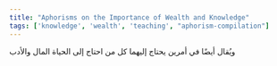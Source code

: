 ```yaml
---
title: "Aphorisms on the Importance of Wealth and Knowledge"
tags: ['knowledge', 'wealth', 'teaching', "aphorism-compilation"]
---
```


 ويُقال أيضًا في أمرين يحتاج إليهما كل من احتاج إلى الحياة المال والأدب
